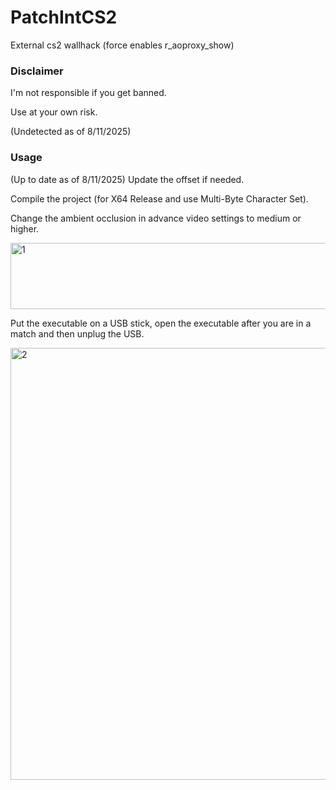 # PatchIntCS2
External cs2 wallhack (force enables r_aoproxy_show)

### Disclaimer
I'm not responsible if you get banned.

Use at your own risk.

(Undetected as of 8/11/2025)
### Usage
(Up to date as of 8/11/2025)
Update the offset if needed.

Compile the project (for X64 Release and use Multi-Byte Character Set).

Change the ambient occlusion in advance video settings to medium or higher.

<img width="830" height="106" alt="1" src="https://github.com/user-attachments/assets/a64936b1-d1ab-44c2-bbfa-030163427221" />

Put the executable on a USB stick, open the executable after you are in a match and then unplug the USB.

<img width="1028" height="691" alt="2" src="https://github.com/user-attachments/assets/08534dbc-990f-4119-a89d-480d3134e232" />
